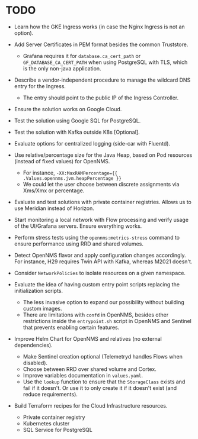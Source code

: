 # TODO

* Learn how the GKE Ingress works (in case the Nginx Ingress is not an option).

* Add Server Certificates in PEM format besides the common Truststore.
  * Grafana requires it for `database.ca_cert_path` or `GF_DATABASE_CA_CERT_PATH` when using PostgreSQL with TLS, which is the only non-java application.

* Describe a vendor-independent procedure to manage the wildcard DNS entry for the Ingress.
  * The entry should point to the public IP of the Ingress Controller.

* Ensure the solution works on Google Cloud.

* Test the solution using Google SQL for PostgreSQL.

* Test the solution with Kafka outside K8s [Optional].

* Evaluate options for centralized logging (side-car with Fluentd).

* Use relative/percentage size for the Java Heap, based on Pod resources (instead of fixed values) for OpenNMS.
  * For instance, `-XX:MaxRAMPercentage={{ .Values.opennms.jvm.heapPercentage }}`
  * We could let the user choose between discrete assignments via Xms/Xmx or percentage.

* Evaluate and test solutions with private container registries.
  Allows us to use Meridian instead of Horizon.

* Start monitoring a local network with Flow processing and verify usage of the UI/Grafana servers.
  Ensure everything works.

* Perform stress tests using the `opennms:metrics-stress` command to ensure performance using RRD and shared volumes.

* Detect OpenNMS flavor and apply configuration changes accordingly.
  For instance, H29 requires Twin API with Kafka, whereas M2021 doesn't.

* Consider `NetworkPolicies` to isolate resources on a given namespace.

* Evaluate the idea of having custom entry point scripts replacing the initialization scripts.
  * The less invasive option to expand our possibility without building custom images.
  * There are limitations with `confd` in OpenNMS, besides other restrictions inside the `entrypoint.sh` script in OpenNMS and Sentinel that prevents enabling certain features.

* Improve Helm Chart for OpenNMS and relatives (no external dependencies).
  * Make Sentinel creation optional (Telemetryd handles Flows when disabled).
  * Choose between RRD over shared volume and Cortex.
  * Improve variables documentation in `values.yaml`.
  * Use the `lookup` function to ensure that the `StorageClass` exists and fail if it doesn't. Or use it to only create it if it doesn't exist (and reduce requirements).

* Build Terraform recipes for the Cloud Infrastructure resources.
  * Private container registry
  * Kubernetes cluster
  * SQL Service for PostgreSQL
